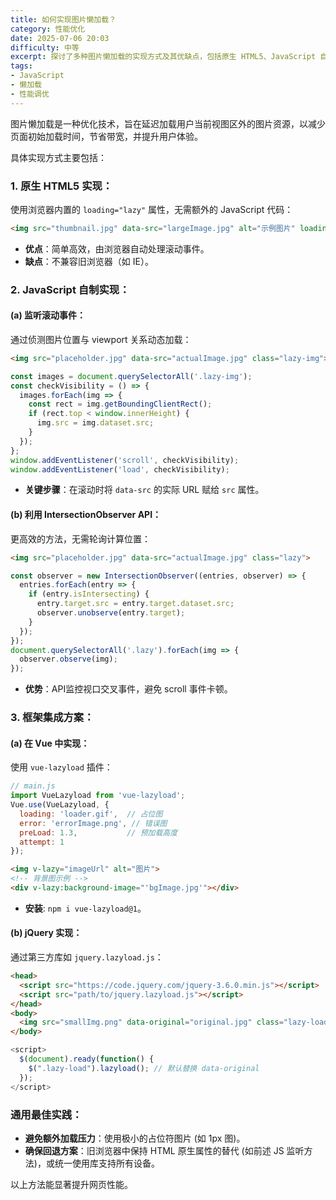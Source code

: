 ```yaml
---
title: 如何实现图片懒加载？
category: 性能优化
date: 2025-07-06 20:03
difficulty: 中等
excerpt: 探讨了多种图片懒加载的实现方式及其优缺点，包括原生 HTML5、JavaScript 自定义和框架集成方案。
tags:
- JavaScript
- 懒加载
- 性能调优
---
```

图片懒加载是一种优化技术，旨在延迟加载用户当前视图区外的图片资源，以减少页面初始加载时间，节省带宽，并提升用户体验。

具体实现方式主要包括：

### 1. 原生 HTML5 实现：
使用浏览器内置的 `loading="lazy"` 属性，无需额外的 JavaScript 代码：
```html
<img src="thumbnail.jpg" data-src="largeImage.jpg" alt="示例图片" loading="lazy">
```
- **优点**：简单高效，由浏览器自动处理滚动事件。
- **缺点**：不兼容旧浏览器（如 IE）。

### 2. JavaScript 自制实现：
#### (a) **监听滚动事件：**
通过侦测图片位置与 viewport 关系动态加载：
```html
<img src="placeholder.jpg" data-src="actualImage.jpg" class="lazy-img">
```
```javascript
const images = document.querySelectorAll('.lazy-img');
const checkVisibility = () => {
  images.forEach(img => {
    const rect = img.getBoundingClientRect();
    if (rect.top < window.innerHeight) {
      img.src = img.dataset.src; 
    }
  });
};
window.addEventListener('scroll', checkVisibility);
window.addEventListener('load', checkVisibility);
```
- **关键步骤**：在滚动时将 `data-src` 的实际 URL 赋给 `src` 属性。

#### (b) **利用 IntersectionObserver API：**
更高效的方法，无需轮询计算位置：
```html
<img src="placeholder.jpg" data-src="actualImage.jpg" class="lazy">
```
```javascript
const observer = new IntersectionObserver((entries, observer) => {
  entries.forEach(entry => {
    if (entry.isIntersecting) {
      entry.target.src = entry.target.dataset.src;
      observer.unobserve(entry.target);
    }
  });
});
document.querySelectorAll('.lazy').forEach(img => {
  observer.observe(img);
});
```
- **优势**：API监控视口交叉事件，避免 scroll 事件卡顿。

### 3. 框架集成方案：
#### (a) **在 Vue 中实现：**
使用 `vue-lazyload` 插件：
```javascript
// main.js
import VueLazyload from 'vue-lazyload';
Vue.use(VueLazyload, {
  loading: 'loader.gif',  // 占位图
  error: 'errorImage.png', // 错误图
  preLoad: 1.3,           // 预加载高度
  attempt: 1
});
```
```html
<img v-lazy="imageUrl" alt="图片">
<!-- 背景图示例 -->
<div v-lazy:background-image="'bgImage.jpg'"></div>
```
- **安装**: `npm i vue-lazyload@1`。

#### (b) **jQuery 实现：**
通过第三方库如 `jquery.lazyload.js`：
```html
<head>
  <script src="https://code.jquery.com/jquery-3.6.0.min.js"></script>
  <script src="path/to/jquery.lazyload.js"></script>
</head>
<body>
  <img src="smallImg.png" data-original="original.jpg" class="lazy-load">
</body>
```
```javascript
<script>
  $(document).ready(function() {
    $(".lazy-load").lazyload(); // 默认替换 data-original
  });
</script>
```

### 通用最佳实践：
- **避免额外加载压力**：使用极小的占位符图片 (如 1px 图)。
- **确保回退方案**：旧浏览器中保持 HTML 原生属性的替代 (如前述 JS 监听方法)，或统一使用库支持所有设备。

以上方法能显著提升网页性能。
